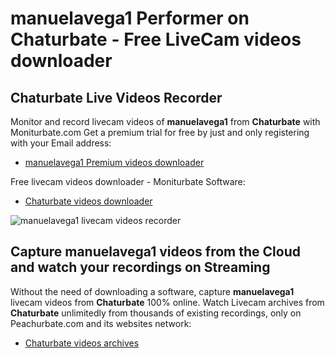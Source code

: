 # manuelavega1 Performer on Chaturbate - Free LiveCam videos downloader

## Chaturbate Live Videos Recorder

Monitor and record livecam videos of **manuelavega1** from **Chaturbate** with Moniturbate.com
Get a premium trial for free by just and only registering with your Email address:
* [manuelavega1 Premium videos downloader](https://moniturbate.com/request-demo-licence-key.html)

Free livecam videos downloader - Moniturbate Software:
* [Chaturbate videos downloader](https://moniturbate.com/moniturbate-download-software.html)

![manuelavega1 livecam videos recorder](https://peachurnet.com/templates/moniturbate-software.png)


## Capture manuelavega1 videos from the Cloud and watch your recordings on Streaming

Without the need of downloading a software, capture **manuelavega1** livecam videos from **Chaturbate** 100% online.
Watch Livecam archives from **Chaturbate** unlimitedly from thousands of existing recordings, only on Peachurbate.com and its websites network:
* [Chaturbate videos archives](https://peachurnet.com/)